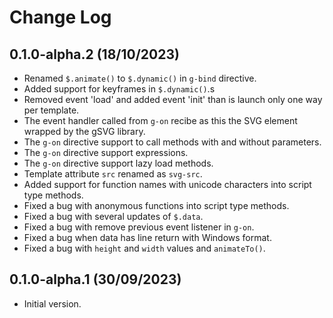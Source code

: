 # Change Log

## 0.1.0-alpha.2 (18/10/2023)

- Renamed `$.animate()` to `$.dynamic()` in `g-bind` directive.
- Added support for keyframes in `$.dynamic()`.s
- Removed event 'load' and added event 'init' than is launch only one way per template.
- The event handler called from `g-on` recibe as this the SVG element wrapped by the gSVG library. 
- The `g-on` directive support to call methods with and without parameters.
- The `g-on` directive support expressions.
- The `g-on` directive support lazy load methods.
- Template attribute `src` renamed as `svg-src`.
- Added support for function names with unicode characters into script type methods.
- Fixed a bug with anonymous functions into script type methods.
- Fixed a bug with several updates of `$.data`.
- Fixed a bug with remove previous event listener in `g-on`. 
- Fixed a bug when data has line return with Windows format.
- Fixed a bug with `height` and `width` values and `animateTo()`.

## 0.1.0-alpha.1 (30/09/2023)

- Initial version.